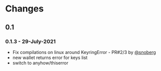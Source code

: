 # Changes

## 0.1
### 0.1.3 - 29-July-2021
* Fix compilations on linux around KeyringError - PR#2/3 by [@snoberg](https://github.com/snoyberg)
* new wallet returns error for keys list
* switch to anyhow/thiserror